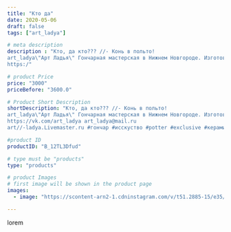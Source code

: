 ```yaml
---
title: "Кто да"
date: 2020-05-06
draft: false
tags: ["art_ladya"]

# meta description
description : "Кто, да кто??? //- Конь в польто! 
art_ladya\"Арт Ладья\" Гончарная мастерская в Нижнем Новгороде. Изготовление керамики и мастер//-классы по обучению. 
https:/"

# product Price
price: "3000"
priceBefore: "3600.0"

# Product Short Description
shortDescription: "Кто, да кто??? //- Конь в польто! 
art_ladya\"Арт Ладья\" Гончарная мастерская в Нижнем Новгороде. Изготовление керамики и мастер//-классы по обучению. 
https://vk.com/art_ladya art_ladya@mail.ru 
art//-ladya.Livemaster.ru #гончар #исскуство #potter #exclusive #керамикаручнаяработа #керамиканазаказ #handmade #керамика #эксклюзивнаякерамика #painter #decor #ceramicar #nntoday #claygoods #конь #earthenware #ceramic #коньвпольто #нэцкэ #глиняныефигурки #magic #ezoteric #ceramicart #сказка #фигурки #clay #авторскаякерамика"

#product ID
productID: "B_12TL3Dfud"

# type must be "products"
type: "products"

# product Images
# first image will be shown in the product page
images:
  - image: "https://scontent-arn2-1.cdninstagram.com/v/t51.2885-15/e35/95740990_255075495685662_5906608876859815040_n.jpg?tp=1&_nc_ht=scontent-arn2-1.cdninstagram.com&_nc_cat=106&_nc_ohc=2zAek1wDB4gAX-i5wSV&ccb=7-4&oh=3a03bc6fec6cfcf09e38ed99f1e4df12&oe=608465B1&_nc_sid=86f79a&ig_cache_key=MjMwMjk4NTU5NzM4NjM1NzY2MQ%3D%3D.2-ccb7-4"

---
```

lorem

